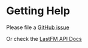 # Getting Help

Please file a [GitHub issue](https://github.com/BarryCarlyon/LastFMNowPlaying/issues)

Or check the [LastFM API Docs](https://www.last.fm/api/show/user.getRecentTracks)
